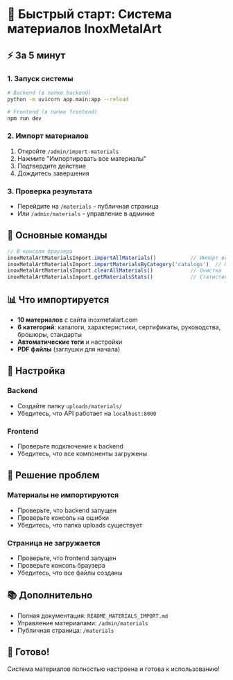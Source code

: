 # 🚀 Быстрый старт: Система материалов InoxMetalArt

## ⚡ За 5 минут

### 1. Запуск системы
```bash
# Backend (в папке backend)
python -m uvicorn app.main:app --reload

# Frontend (в папке frontend)
npm run dev
```

### 2. Импорт материалов
1. Откройте `/admin/import-materials`
2. Нажмите "Импортировать все материалы"
3. Подтвердите действие
4. Дождитесь завершения

### 3. Проверка результата
- Перейдите на `/materials` - публичная страница
- Или `/admin/materials` - управление в админке

## 🎯 Основные команды

```javascript
// В консоли браузера
inoxMetalArtMaterialsImport.importAllMaterials()           // Импорт всех
inoxMetalArtMaterialsImport.importMaterialsByCategory('catalogs')  // По категории
inoxMetalArtMaterialsImport.clearAllMaterials()            // Очистка
inoxMetalArtMaterialsImport.getMaterialsStats()            // Статистика
```

## 📊 Что импортируется

- **10 материалов** с сайта inoxmetalart.com
- **6 категорий**: каталоги, характеристики, сертификаты, руководства, брошюры, стандарты
- **Автоматические теги** и настройки
- **PDF файлы** (заглушки для начала)

## 🔧 Настройка

### Backend
- Создайте папку `uploads/materials/`
- Убедитесь, что API работает на `localhost:8000`

### Frontend
- Проверьте подключение к backend
- Убедитесь, что все компоненты загружены

## 🚨 Решение проблем

### Материалы не импортируются
- Проверьте, что backend запущен
- Проверьте консоль на ошибки
- Убедитесь, что папка uploads существует

### Страница не загружается
- Проверьте, что frontend запущен
- Проверьте консоль браузера
- Убедитесь, что все файлы созданы

## 📚 Дополнительно

- Полная документация: `README_MATERIALS_IMPORT.md`
- Управление материалами: `/admin/materials`
- Публичная страница: `/materials`

## 🎉 Готово!

Система материалов полностью настроена и готова к использованию!




